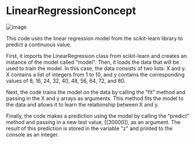 # LinearRegressionConcept

![image](https://user-images.githubusercontent.com/54318487/209437381-6c1aff3a-0d1e-491f-82b0-b81584fa9482.png)

<p>
This code uses the linear regression model from the scikit-learn library to predict a continuous value.

First, it imports the LinearRegression class from scikit-learn and creates an instance of the model called "model". Then, it loads the data that will be used to train the model. In this case, the data consists of two lists: X and y. X contains a list of integers from 1 to 10, and y contains the corresponding values of 8, 16, 24, 32, 40, 48, 56, 64, 72, and 80.

Next, the code trains the model on the data by calling the "fit" method and passing in the X and y arrays as arguments. This method fits the model to the data and allows it to learn the relationship between X and y.

Finally, the code makes a prediction using the model by calling the "predict" method and passing in a new test value, [[30000]], as an argument. The result of this prediction is stored in the variable "z" and printed to the console as an integer.
</p>
